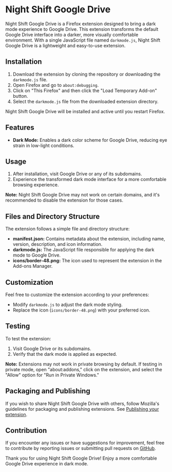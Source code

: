 # Night Shift Google Drive

Night Shift Google Drive is a Firefox extension designed to bring a dark mode experience to Google Drive. This extension transforms the default Google Drive interface into a darker, more visually comfortable environment. With a single JavaScript file named `darkmode.js`, Night Shift Google Drive is a lightweight and easy-to-use extension.

## Installation

1. Download the extension by cloning the repository or downloading the `darkmode.js` file.
2. Open Firefox and go to `about:debugging`.
3. Click on "This Firefox" and then click the "Load Temporary Add-on" button.
4. Select the `darkmode.js` file from the downloaded extension directory.

Night Shift Google Drive will be installed and active until you restart Firefox.

## Features

- **Dark Mode:** Enables a dark color scheme for Google Drive, reducing eye strain in low-light conditions.

## Usage

1. After installation, visit Google Drive or any of its subdomains.
2. Experience the transformed dark mode interface for a more comfortable browsing experience.

**Note:** Night Shift Google Drive may not work on certain domains, and it's recommended to disable the extension for those cases.

## Files and Directory Structure

The extension follows a simple file and directory structure:

- **manifest.json:** Contains metadata about the extension, including name, version, description, and icon information.
- **darkmode.js:** The JavaScript file responsible for applying the dark mode to Google Drive.
- **icons/border-48.png:** The icon used to represent the extension in the Add-ons Manager.

## Customization

Feel free to customize the extension according to your preferences:

- Modify `darkmode.js` to adjust the dark mode styling.
- Replace the icon (`icons/border-48.png`) with your preferred icon.

## Testing

To test the extension:

1. Visit Google Drive or its subdomains.
2. Verify that the dark mode is applied as expected.

**Note:** Extensions may not work in private browsing by default. If testing in private mode, open "about:addons," click on the extension, and select the "Allow" option for "Run in Private Windows."

## Packaging and Publishing

If you wish to share Night Shift Google Drive with others, follow Mozilla's guidelines for packaging and publishing extensions. See [Publishing your extension](https://developer.mozilla.org/en-US/docs/Mozilla/Add-ons/WebExtensions/Your_first_WebExtension).

## Contribution

If you encounter any issues or have suggestions for improvement, feel free to contribute by reporting issues or submitting pull requests on [GitHub](https://github.com/Hthrace/night-shift-google-drive).

Thank you for using Night Shift Google Drive! Enjoy a more comfortable Google Drive experience in dark mode.